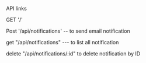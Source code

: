 API links

GET '/'

Post '/api/notifications' -- to send email notification

get "/api/notifications" --- to  list all notification

delete "/api/notifications/:id" to delete notification by ID
